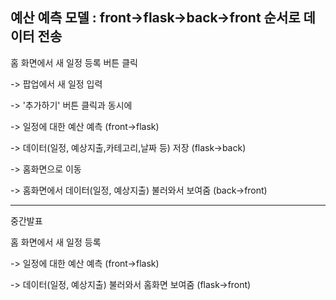 예산 예측 모델
: front->flask->back->front 순서로 데이터 전송
---

홈 화면에서 새 일정 등록 버튼 클릭

-> 팝업에서 새 일정 입력

-> '추가하기' 버튼 클릭과 동시에

-> 일정에 대한 예산 예측 (front->flask)

-> 데이터(일정, 예상지출,카테고리,날짜 등) 저장 (flask->back)

-> 홈화면으로 이동

-> 홈화면에서 데이터(일정, 예상지출) 불러와서 보여줌 (back->front)

---


중간발표

홈 화면에서 새 일정 등록

-> 일정에 대한 예산 예측 (front->flask)

-> 데이터(일정, 예상지출) 불러와서 홈화면 보여줌 (flask->front)
